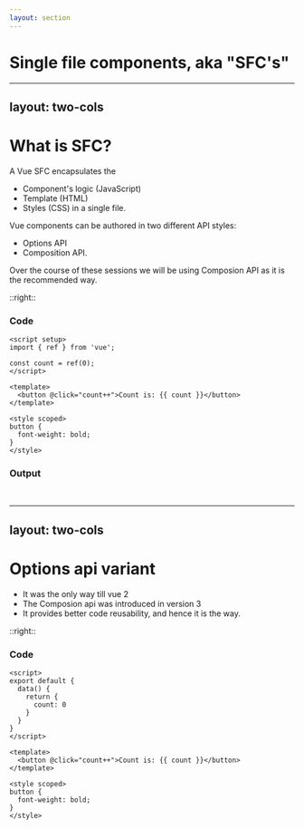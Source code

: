 ```yaml
---
layout: section
---
```

# Single file components, aka "SFC's"
---
layout: two-cols
---

# What is SFC?

A Vue SFC encapsulates the 
- Component's logic (JavaScript)
- Template (HTML) 
- Styles (CSS) in a single file.

Vue components can be authored in two different API styles: 
- Options API 
- Composition API.

Over the course of these sessions we will be using Composion API as it is the recommended way.

::right::
### Code

```vue
<script setup>
import { ref } from 'vue';

const count = ref(0);
</script>

<template>
  <button @click="count++">Count is: {{ count }}</button>
</template>

<style scoped>
button {
  font-weight: bold;
}
</style>

```

### Output
<br>
<div class="bg-white p-2 text-black">
  <Counter :count="10"  />
</div>

---
layout: two-cols
---

# Options api variant

- It was the only way till vue 2
- The Composion api was introduced in version 3
- It provides better code reusability, and hence it is the way.

::right::
### Code

```vue
<script>
export default {
  data() {
    return {
      count: 0
    }
  }
}
</script>

<template>
  <button @click="count++">Count is: {{ count }}</button>
</template>

<style scoped>
button {
  font-weight: bold;
}
</style>
```
